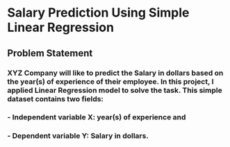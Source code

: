 # Salary Prediction Using Simple Linear Regression
## Problem Statement
### XYZ Company will like to predict the Salary in dollars based on the year(s) of experience of their employee. In this project, I applied Linear Regression model to solve the task. This simple dataset contains two fields:

### - Independent variable X: year(s) of experience and 
### - Dependent variable Y: Salary in dollars. 
